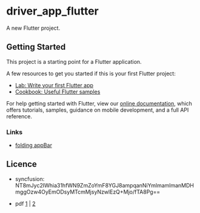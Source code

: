 # driver_app_flutter

A new Flutter project.

## Getting Started

This project is a starting point for a Flutter application.

A few resources to get you started if this is your first Flutter project:

- [Lab: Write your first Flutter app](https://flutter.dev/docs/get-started/codelab)
- [Cookbook: Useful Flutter samples](https://flutter.dev/docs/cookbook)

For help getting started with Flutter, view our
[online documentation](https://flutter.dev/docs), which offers tutorials,
samples, guidance on mobile development, and a full API reference.




### Links

- [folding appBar](https://stackoverflow.com/questions/51948252/hide-appbar-on-scroll-flutter)


## Licence

- syncfusion: 
    NT8mJyc2IWhia31hfWN9ZmZoYmF8YGJ8ampqanNiYmlmamlmanMDHmggOzw4OyEmODsyMTcmMjsyNzwlEzQ+Mjo/fTA8Pg==


- pdf [1](https://pub.dev/packages/flutter_pdfview) | [2](https://flutterawesome.com/enhanced-pdf-view-for-flutter/)
